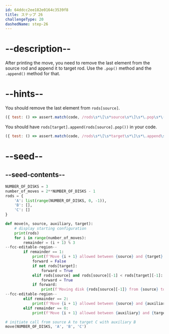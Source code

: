 ```yaml
---
id: 64ddcc2ee182e0164c3539f8
title: ステップ 26
challengeType: 20
dashedName: step-26
---
```


# --description--

After printing the move, you need to remove the last element from the source rod and append it to target rod. Use the `.pop()` method and the `.append()` method for that.

# --hints--

You should remove the last element from `rods[source]`.

```js
({ test: () => assert.match(code, /rods\s*\[\s*source\s*\]\s*\.pop\s*\(\s*\)/) })
```

You should have `rods[target].append(rods[source].pop())` in your code.

```js
({ test: () => assert.match(code, /rods\s*\[\s*target\s*\]\s*\.append\s*\(\s*rods\s*\[\s*source\s*\]\s*\.pop\s*\(\s*\)\s*\)/) })
```

# --seed--

## --seed-contents--

```py
NUMBER_OF_DISKS = 3
number_of_moves = 2**NUMBER_OF_DISKS - 1
rods = {
    'A': list(range(NUMBER_OF_DISKS, 0, -1)),
    'B': [],
    'C': []
}

def move(n, source, auxiliary, target):
    # display starting configuration
    print(rods)
    for i in range(number_of_moves):
        remainder = (i + 1) % 3
--fcc-editable-region--
        if remainder == 1:
            print(f'Move {i + 1} allowed between {source} and {target}')
            forward = False
            if not rods[target]:
                forward = True
            elif rods[source] and rods[source][-1] < rods[target][-1]:
                forward = True
            if forward:
                print(f'Moving disk {rods[source][-1]} from {source} to {target}')
--fcc-editable-region--
        elif remainder == 2:
            print(f'Move {i + 1} allowed between {source} and {auxiliary}')
        elif remainder == 0:
            print(f'Move {i + 1} allowed between {auxiliary} and {target}')

# initiate call from source A to target C with auxiliary B
move(NUMBER_OF_DISKS, 'A', 'B', 'C')
```
